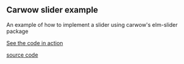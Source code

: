 ## Carwow slider example

An example of how to implement a slider using carwow's elm-slider package

[See the code in action](https://ellie-app.com/bQyC4hkW3dra1)

[source code](https://github.com/carwow/elm-slider/blob/1fa48f4f02ce5518589c084d0823880b3db5fb7a/examples/Main.elm)
